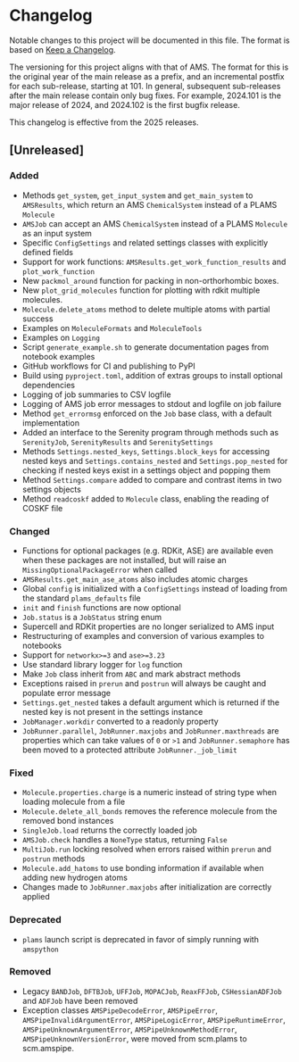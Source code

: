 # Changelog
Notable changes to this project will be documented in this file.
The format is based on [Keep a Changelog](https://keepachangelog.com/en/1.0.0/).

The versioning for this project aligns with that of AMS. 
The format for this is the original year of the main release as a prefix, and an incremental postfix for each sub-release, starting at 101.
In general, subsequent sub-releases after the main release contain only bug fixes.
For example, 2024.101 is the major release of 2024, and 2024.102 is the first bugfix release.

This changelog is effective from the 2025 releases.

## [Unreleased]

### Added
* Methods `get_system`, `get_input_system` and `get_main_system` to `AMSResults`, which return an AMS `ChemicalSystem` instead of a PLAMS `Molecule` 
* `AMSJob` can accept an AMS `ChemicalSystem` instead of a PLAMS `Molecule` as an input system
* Specific `ConfigSettings` and related settings classes with explicitly defined fields
* Support for work functions: `AMSResults.get_work_function_results` and `plot_work_function`
* New `packmol_around` function for packing in non-orthorhombic boxes.
* New `plot_grid_molecules` function for plotting with rdkit multiple molecules.
* `Molecule.delete_atoms` method to delete multiple atoms with partial success 
* Examples on `MoleculeFormats` and `MoleculeTools`
* Examples on `Logging`
* Script `generate_example.sh` to generate documentation pages from notebook examples
* GitHub workflows for CI and publishing to PyPI
* Build using `pyproject.toml`, addition of extras groups to install optional dependencies
* Logging of job summaries to CSV logfile
* Logging of AMS job error messages to stdout and logfile on job failure
* Method `get_errormsg` enforced on the `Job` base class, with a default implementation
* Added an interface to the Serenity program through methods such as `SerenityJob`, `SerenityResults` and `SerenitySettings`
* Methods `Settings.nested_keys`, `Settings.block_keys` for accessing nested keys and `Settings.contains_nested` and `Settings.pop_nested` for checking if nested keys exist in a settings object and popping them
* Method `Settings.compare` added to compare and contrast items in two settings objects
* Method `readcoskf` added to `Molecule` class, enabling the reading of COSKF file

### Changed
* Functions for optional packages (e.g. RDKit, ASE) are available even when these packages are not installed, but will raise an `MissingOptionalPackageError` when called
* `AMSResults.get_main_ase_atoms` also includes atomic charges
* Global `config` is initialized with a `ConfigSettings` instead of loading from the standard `plams_defaults` file
* `init` and `finish` functions are now optional
* `Job.status` is a `JobStatus` string enum
* Supercell and RDKit properties are no longer serialized to AMS input
* Restructuring of examples and conversion of various examples to notebooks
* Support for `networkx>=3` and `ase>=3.23`
* Use standard library logger for `log` function
* Make `Job` class inherit from `ABC` and mark abstract methods 
* Exceptions raised in `prerun` and `postrun` will always be caught and populate error message
* `Settings.get_nested` takes a default argument which is returned if the nested key is not present in the settings instance
* `JobManager.workdir` converted to a readonly property
* `JobRunner.parallel`, `JobRunner.maxjobs` and `JobRunner.maxthreads` are properties which can take values of `0` or `>1` and `JobRunner.semaphore` has been moved to a protected attribute `JobRunner._job_limit`

### Fixed
* `Molecule.properties.charge` is a numeric instead of string type when loading molecule from a file
* `Molecule.delete_all_bonds` removes the reference molecule from the removed bond instances
* `SingleJob.load` returns the correctly loaded job
* `AMSJob.check` handles a `NoneType` status, returning `False`
* `MultiJob.run` locking resolved when errors raised within `prerun` and `postrun` methods
* `Molecule.add_hatoms` to use bonding information if available when adding new hydrogen atoms
* Changes made to `JobRunner.maxjobs` after initialization are correctly applied

### Deprecated
* `plams` launch script is deprecated in favor of simply running with `amspython`

### Removed
* Legacy `BANDJob`, `DFTBJob`, `UFFJob`, `MOPACJob`, `ReaxFFJob`, `CSHessianADFJob` and `ADFJob` have been removed
* Exception classes `AMSPipeDecodeError`, `AMSPipeError`, `AMSPipeInvalidArgumentError`, `AMSPipeLogicError`, `AMSPipeRuntimeError`, `AMSPipeUnknownArgumentError`, `AMSPipeUnknownMethodError`, `AMSPipeUnknownVersionError`, were moved from scm.plams to scm.amspipe.




